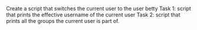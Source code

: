 Create a script that switches the current user to the user betty
Task 1: script that prints the effective username of the current user
Task 2: script that prints all the groups the current user is part of.
